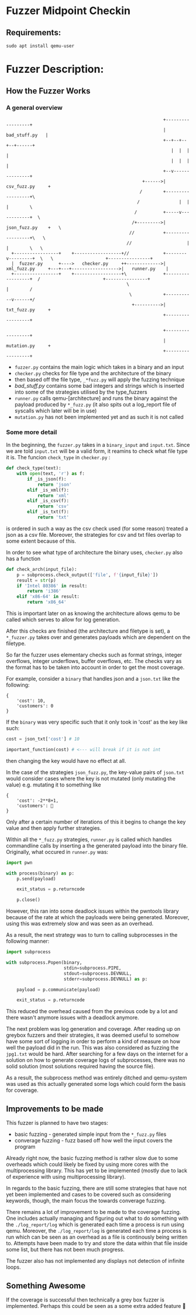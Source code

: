 # Fuzzer Midpoint Checkin

## Requirements:
```
sudo apt install qemu-user
```


# Fuzzer Description:
## How the Fuzzer Works
### A general overview

```
                                                            +------------------+
                                                            |   bad_stuff.py   |
                                                            +--+--+--+--+------+
                                                               |  |  |  |
                                                               |  |  |  |
                                                            +--v---------------+
                                                    +------>|  csv_fuzz.py     +
                                                   /        +------------------+\
                                                  /               |  |  |        \
                                                 /          +-----v------------+  \
                                                /+--------->|  json_fuzz.py    +   \
                                               //           +------------------+\   \
                                              //                     |  |        \   \
  +-----------------+    +------------------+//             +--------v---------+  \   \                    +----------------+
  |  fuzzer.py      +---->   checker.py     ++------------->|  xml_fuzz.py     +---+---+------------------>|   runner.py    |
  +-----------------+    +------------------+\              +------------------+  /                        +----------------+
                                              \                         |        /
                                               \            +-----------v------+/
                                                +---------->|  txt_fuzz.py     +
                                                            +------------------+

                                                            +------------------+
                                                            |  mutation.py     +
                                                            +------------------+
```

- `fuzzer.py` contains the main logic which takes in a binary and an input
- `checker.py` checks for file type and the architecture of the binary
- then based off the file type, `_*fuzz.py` will apply the fuzzing technique
- *bad_stuff.py* contains some bad integers and strings which is inserted into some of the strategies utilised by the type_fuzzers
- `runner.py` calls qemu-[architecture] and runs the binary against the payload produced by `*_fuzz.py` (it also spits out a log_report file of syscalls which later will be in use)
- `mutation.py` has not been implemented yet and as such it is not called

### Some more detail
In the beginning, the `fuzzer.py` takes in a `binary_input` and `input.txt`. Since we are told `input.txt` will be a valid form, it reamins to check what file type it is. The funcion `check_type` in `checker.py` :

```py
def check_type(text):
	with open(text, 'r') as f:
		if _is_json(f):
			return 'json'
		elif _is_xml(f):
			return 'xml'
		elif _is_csv(f):
			return 'csv'
		elif _is_txt(f):
			return 'txt'
```
is ordered in such a way as the csv check used (for some reason) treated a json as a csv file. Moreover, the strategies for csv and txt files overlap to some extent because of this.

In order to see what type of architecture the binary uses, `checker.py` also has a function
```py
def check_arch(input_file):
    p = subprocess.check_output(['file', f'{input_file}'])
    result = str(p)
    if 'Intel 80386' in result:
        return 'i386'
    elif 'x86-64' in result:
        return 'x86_64'
```
This is important later on as knowing the architecture allows qemu to be called which serves to allow for log generation.

After this checks are finished (the architecture and filetype is set), a `*_fuzzer.py` takes over and generates payloads which are dependent on the filetype.

So far the fuzzer uses elementary checks such as format strings, integer overflows, integer underflows, buffer overflows, etc. The checks vary as the format has to be taken into account in order to get the most coverage. 

For example, consider a `binary` that handles json and a `json.txt` like the following:
```
{
	'cost': 10,
	'customers': 0 
}
```
If the `binary` was very specific such that it only took in 'cost' as the key like such:
```py
cost = json_txt['cost'] # 10

important_function(cost) # <--- will break if it is not int
```
then changing the key would have no effect at all.

In the case of the strategies `json_fuzz.py`, the key-value pairs of `json.txt`  would consider cases where the key is not mutated (only mutating the value) e.g. mutating it to something like

```
{
	'cost': -2**8+1,
	'customers': 🐒 
}
```
Only after a certain number of iterations of this it begins to change the key value and then apply further strategies.

Within all the `*_fuzz.py` strategies, `runner.py` is called which handles commandline calls by inserting a the generated payload into the binary file. Originally, what occured in `runner.py` was:
```py
import pwn

with process(binary) as p:
	p.send(payload)

	exit_status = p.returncode

	p.close()
```
However, this ran into some deadlock issues within the pwntools library because of the rate at which the payloads were being generated. Moreover, using this was extremely slow and was seen as an overhead.

As a result, the next strategy was to turn to calling subprocesses in the following manner:
```py
import subprocess

with subprocess.Popen(binary,
					  stdin=subprocess.PIPE,
					  stdout=subprocess.DEVNULL,
					  stderr=subprocess.DEVNULL) as p:

	payload = p.communicate(payload)

	exit_status = p.returncode
```
This reduced the overhead caused from the previous code by a lot and there wasn't anymore issues with a deadlock anymore. 

The next problem was log generation and coverage. After reading up on greybox fuzzers and their strategies, it was deemed useful to somehow have some sort of logging in order to perform a kind of measure on how well the payload did in the run. This was also considered as fuzzing the `jpg1.txt` would be hard. After searching for a few days on the internet for a solution on how to generate coverage logs of subprocesses, there was no solid solution (most solutions required having the source file).

As a result, the subprocess method was entirely ditched and qemu-system was used as this actually generated some logs which could form the basis for coverage.

## Improvements to be made
This fuzzer is planned to have two stages:
- basic fuzzing - generated simple input from the `*_fuzz.py` files
- converage fuzzing - fuzz based off how well the input covers the program

Already right now, the basic fuzzing method is rather slow due to some overheads which could likely be fixed by using more cores with the multiprocessing library. This has yet to be implemented (mostly due to lack of experience with using multiprocessing library).

In regards to the basic fuzzing, there are still some strategies that have not yet been implemented and cases to be covered such as considering keywords, though, the main focus the towards converage fuzzing.

There remains a lot of improvement to be made to the coverage fuzzing.
One includes actually managing and figuring out what to do something with the `./log_report/log` which is generated each time a process is run using qemu. Moreover, the `./log_report/log` is generated each time a process is run which can be seen as an overhead as a file is continously being written to. Attempts have been made to try and store the data within that file inside some list, but there has not been much progress.

The fuzzer also has not implemented any displays not detection of infinite loops.

##  Something Awesome 
If the coverage is successful then technically a grey box fuzzer is implemented. Perhaps this could be seen as a some extra added feature 👀